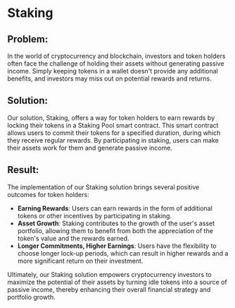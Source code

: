 # Staking

## Problem:
In the world of cryptocurrency and blockchain, investors and token holders often face the challenge of holding their assets without generating passive income. Simply keeping tokens in a wallet doesn't provide any additional benefits, and investors may miss out on potential rewards and returns.

## Solution:
Our solution, Staking, offers a way for token holders to earn rewards by locking their tokens in a Staking Pool smart contract. This smart contract allows users to commit their tokens for a specified duration, during which they receive regular rewards. By participating in staking, users can make their assets work for them and generate passive income.

## Result:
The implementation of our Staking solution brings several positive outcomes for token holders:
- **Earning Rewards**: Users can earn rewards in the form of additional tokens or other incentives by participating in staking.
- **Asset Growth**: Staking contributes to the growth of the user's asset portfolio, allowing them to benefit from both the appreciation of the token's value and the rewards earned.
- **Longer Commitments, Higher Earnings**: Users have the flexibility to choose longer lock-up periods, which can result in higher rewards and a more significant return on their investment.

Ultimately, our Staking solution empowers cryptocurrency investors to maximize the potential of their assets by turning idle tokens into a source of passive income, thereby enhancing their overall financial strategy and portfolio growth.
